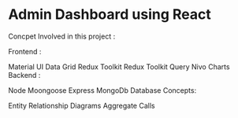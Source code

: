 # Admin Dashboard using React

Concpet Involved in this project :

Frontend :

Material UI Data Grid
Redux Toolkit
Redux Toolkit Query
Nivo Charts
Backend :

Node
Moongoose
Express
MongoDb
Database Concepts:

Entity Relationship Diagrams
Aggregate Calls
